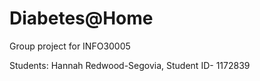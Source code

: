 # Diabetes@Home

Group project for INFO30005

Students:
Hannah Redwood-Segovia, Student ID- 1172839
